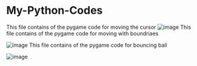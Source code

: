 # My-Python-Codes
This file contains of the pygame code for moving the cursor
![image](https://github.com/user-attachments/assets/198e5acb-51eb-47ec-af8c-b220253461a0)
This file contains of the pygame code for moving with boundriaes



![image](https://github.com/user-attachments/assets/7f2e2a3f-0712-4686-9cfa-ac9082357972)
This file contains of the pygame code for bouncing ball


![image](https://github.com/user-attachments/assets/ee2abd0b-7f07-423f-829b-30a631816a29)


